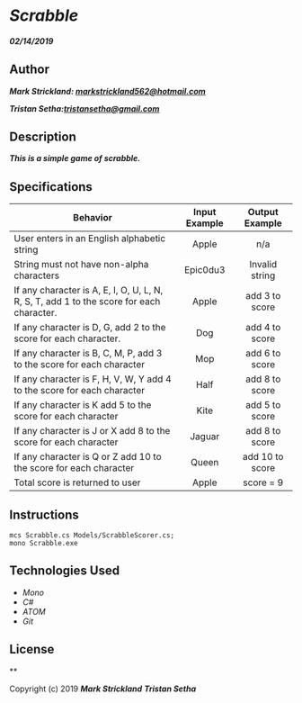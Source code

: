 # _Scrabble_

#### _02/14/2019_
## Author
 _**Mark Strickland: markstrickland562@hotmail.com**_

 _**Tristan Setha:tristansetha@gmail.com**_

## Description
**_This is a simple game of scrabble._**

## Specifications 
|   Behavior                          | Input Example | Output Example |
| ------------------------------------|:-------------:| :-------------:|
| User enters in an English alphabetic string  | Apple | n/a               |
| String must not have non-alpha characters | Epic0du3 |Invalid string |
| If any character is A, E, I, O, U, L, N, R, S, T, add 1 to the score for each character. | Apple | add 3 to score |
| If any character is D, G, add 2 to the score for each character. | Dog | add 4 to score |
| If any character is B, C, M, P, add 3 to the score for each character | Mop | add 6 to score |
| If any character is F, H, V, W, Y add 4 to the score for each character | Half | add 8 to score |
| If any character is K add 5 to the score for each character | Kite | add 5 to score |
| If any character is J or X add 8 to the score for each character | Jaguar | add 8 to score |
| If any character is Q or Z add 10 to the score for each character | Queen | add 10 to score |
| Total score is returned to user | Apple | score = 9 |


## Instructions
```
mcs Scrabble.cs Models/ScrabbleScorer.cs; 
mono Scrabble.exe
```

## Technologies Used
* _Mono_
* _C#_
* _ATOM_
* _Git_


## License

**

Copyright (c) 2019 **_Mark Strickland_** **_Tristan Setha_**
